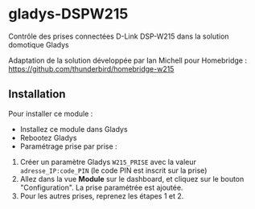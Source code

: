 # gladys-DSPW215
Contrôle des prises connectées D-Link DSP-W215 dans la solution domotique Gladys

Adaptation de la solution développée par Ian Michell pour Homebridge : https://github.com/thunderbird/homebridge-w215

Installation
------------
Pour installer ce module :

* Installez ce module dans Gladys
* Rebootez Gladys
* Paramétrage prise par prise :
1. Créer un paramètre Gladys `W215_PRISE` avec la valeur `adresse_IP:code_PIN` (le code PIN est inscrit sur la prise)
2. Allez dans la vue **Module** sur le dashboard, et cliquez sur le bouton "Configuration". La prise paramétrée est ajoutée.
3. Pour les autres prises, reprenez les étapes 1 et 2.
